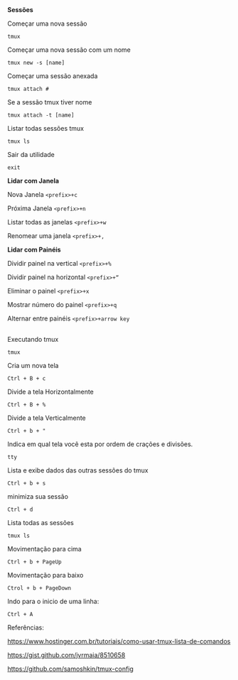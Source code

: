 ## 

**Sessões**

Começar uma nova sessão	

`tmux`

Começar uma nova sessão com um nome	

`tmux new -s [name]`

Começar uma sessão anexada	

`tmux attach #`

Se a sessão tmux tiver nome	

`tmux attach -t [name]`

Listar todas sessões tmux	

`tmux ls`

Sair da utilidade	

`exit`


**Lidar com Janela**

Nova Janela	`<prefix>+c`
 
Próxima Janela	`<prefix>+n`
 
Listar todas as janelas	`<prefix>+w`
 
Renomear uma janela	`<prefix>+,`
 
**Lidar com Painéis**

Dividir painel na vertical	`<prefix>+%`
 
Dividir painel na horizontal	`<prefix>+“`
 
Eliminar o painel	`<prefix>+x`
 
Mostrar número do painel	`<prefix>+q`
 
Alternar entre painéis	`<prefix>+arrow key`


## 

Executando tmux

`tmux` 

Cria um nova tela

`Ctrl + B + c` 

Divide a tela Horizontalmente

`Ctrl + B + %`

Divide a tela Verticalmente

`Ctrl + b + "`

Indica em qual tela vocẽ esta por ordem de crações e divisões.

`tty`

Lista e exibe dados das outras sessões do tmux

`Ctrl + b + s`

minimiza sua sessão

`Ctrl + d`
 
 Lista todas as sessões

`tmux ls `

Movimentação para cima

`Ctrl + b + PageUp`

Movimentação para baixo

`Ctrol + b + PageDown`

Indo para o inicio de uma linha:

`Ctrl + A`



Referências:

https://www.hostinger.com.br/tutoriais/como-usar-tmux-lista-de-comandos

https://gist.github.com/jvrmaia/8510658

https://github.com/samoshkin/tmux-config



